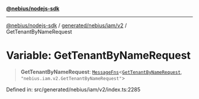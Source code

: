 [**@nebius/nodejs-sdk**](../../../../../README.md)

---

[@nebius/nodejs-sdk](../../../../../README.md) / [generated/nebius/iam/v2](../README.md) / GetTenantByNameRequest

# Variable: GetTenantByNameRequest

> **GetTenantByNameRequest**: [`MessageFns`](../../../../../runtime/protos/core/interfaces/MessageFns.md)\<[`GetTenantByNameRequest`](../interfaces/GetTenantByNameRequest.md), `"nebius.iam.v2.GetTenantByNameRequest"`\>

Defined in: src/generated/nebius/iam/v2/index.ts:2285
